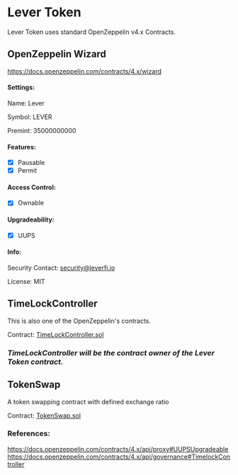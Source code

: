 # Lever Token
Lever Token uses standard OpenZeppelin v4.x Contracts. 

## OpenZeppelin Wizard
https://docs.openzeppelin.com/contracts/4.x/wizard

#### Settings:
Name: Lever

Symbol: LEVER

Premint: 35000000000

#### Features:
- [X] Pausable
- [X] Permit

#### Access Control:
- [X] Ownable

#### Upgradeability: 
- [X] UUPS

#### Info:
Security Contact: security@leverfi.io

License: MIT

## TimeLockController
This is also one of the OpenZeppelin's contracts.

Contract:
[TimeLockController.sol](./contracts/TimelockController.sol)

### _TimeLockController will be the contract owner of the Lever Token contract._

## TokenSwap
A token swapping contract with defined exchange ratio

Contract:
[TokenSwap.sol](./contracts/TokenSwap.sol)

### References:
https://docs.openzeppelin.com/contracts/4.x/api/proxy#UUPSUpgradeable
https://docs.openzeppelin.com/contracts/4.x/api/governance#TimelockController


